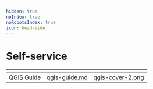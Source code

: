 ```yaml
---
hidden: true
noIndex: true
noRobotsIndex: true
icon: head-side
---
```


# Self-service

<table data-card-size="large" data-view="cards"><thead><tr><th></th><th data-hidden data-card-target data-type="content-ref"></th><th data-hidden data-card-cover data-type="files"></th></tr></thead><tbody><tr><td>QGIS Guide</td><td><a href="qgis-guide.md">qgis-guide.md</a></td><td><a href="../../.gitbook/assets/qgis-cover-2.png">qgis-cover-2.png</a></td></tr></tbody></table>
